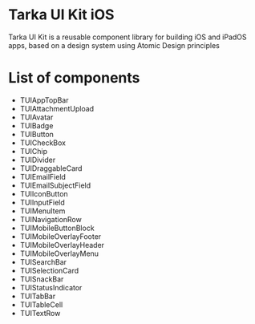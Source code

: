 # Tarka UI Kit iOS
Tarka UI Kit is a reusable component library for building iOS and iPadOS apps, based on a design system using Atomic Design principles

# List of components
- TUIAppTopBar
- TUIAttachmentUpload
- TUIAvatar
- TUIBadge
- TUIButton
- TUICheckBox
- TUIChip
- TUIDivider
- TUIDraggableCard
- TUIEmailField
- TUIEmailSubjectField
- TUIIconButton
- TUIInputField
- TUIMenuItem
- TUINavigationRow
- TUIMobileButtonBlock
- TUIMobileOverlayFooter
- TUIMobileOverlayHeader
- TUIMobileOverlayMenu
- TUISearchBar
- TUISelectionCard
- TUISnackBar
- TUIStatusIndicator
- TUITabBar
- TUITableCell
- TUITextRow

  
